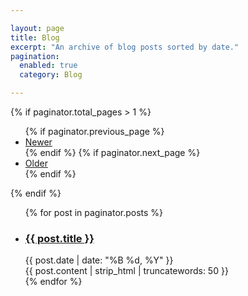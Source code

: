 ```yaml
---

layout: page
title: Blog
excerpt: "An archive of blog posts sorted by date."
pagination: 
  enabled: true
  category: Blog 

---
```



{% if paginator.total_pages > 1 %}
<ul class="paginator">
  {% if paginator.previous_page %}
  <li>
    <a href="{{ paginator.previous_page_path | prepend: site.baseurl }}">Newer</a>
  </li>
  {% endif %}
  {% if paginator.next_page %}
  <li>
    <a href="{{ paginator.next_page_path | prepend: site.baseurl }}">Older</a>
  </li>
  {% endif %}
</ul>
{% endif %}

<ul class="post-list">
{% for post in paginator.posts %}
  <li>
    <article>
      <h3><a href="{{ site.siteurl }}{{ post.url }}">{{ post.title }} </a></h3>
      <div class="entry-date"><time datetime="{{ post.date | date_to_xmlschema }}">{{ post.date | date: "%B %d, %Y" }}</time></div>
      {{ post.content | strip_html | truncatewords: 50 }}
    </article>
  </li>
{% endfor %}
</ul>
